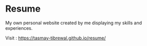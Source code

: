 # Resume
My own personal website created by me displaying my skills and experiences.

Visit : https://tasmay-tibrewal.github.io/resume/
